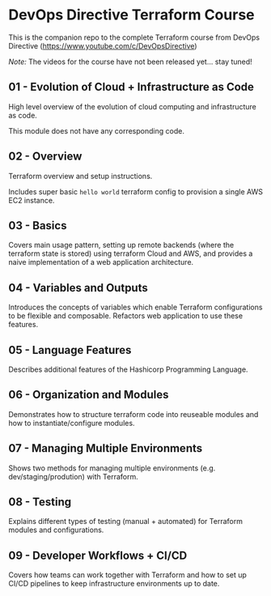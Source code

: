 # DevOps Directive Terraform Course

This is the companion repo to the complete Terraform course from DevOps Directive (https://www.youtube.com/c/DevOpsDirective)

*Note:* The videos for the course have not been released yet... stay tuned!

## 01 - Evolution of Cloud + Infrastructure as Code

High level overview of the evolution of cloud computing and infrastructure as code.

This module does not have any corresponding code.

## 02 - Overview

Terraform overview and setup instructions.

Includes super basic `hello world` terraform config to provision a single AWS EC2 instance.

## 03 - Basics

Covers main usage pattern, setting up remote backends (where the terraform state is stored) using terraform Cloud and AWS, and provides a naive implementation of a web application architecture.

## 04 - Variables and Outputs

Introduces the concepts of variables which enable Terraform configurations to be flexible and composable. Refactors web application to use these features.

## 05 - Language Features

Describes additional features of the Hashicorp Programming Language.

## 06 - Organization and Modules

Demonstrates how to structure terraform code into reuseable modules and how to instantiate/configure modules.

## 07 - Managing Multiple Environments

Shows two methods for managing multiple environments (e.g. dev/staging/prodution) with Terraform.

## 08 - Testing

Explains different types of testing (manual + automated) for Terraform modules and configurations.

## 09 - Developer Workflows + CI/CD

Covers how teams can work together with Terraform and how to set up CI/CD pipelines to keep infrastructure environments up to date.